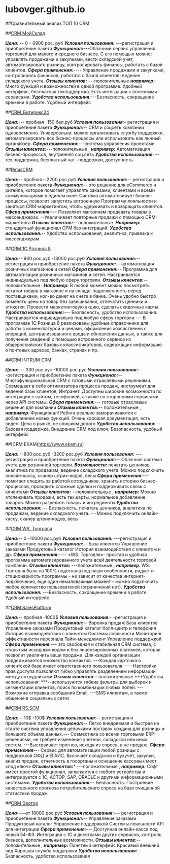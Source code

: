 # lubovger.github.io
##Сравнительный анализ.ТОП 10 CRM

##[CRM  МойСклад](https://crmindex.ru)


***Цена:*** -- 0 – 6900 рос. руб
***Условия пользования:*** ---регистрация и приобретение пакета
***Функционал:***---Облачный сервис управления торговлей для малого и среднего бизнеса. С его помощью можно: управлять продажами и закупками, вести складской учет, автоматизировать розницу, контролировать финансы, работать с базой клиентов.
***Сфера применения:***---- Управление продажами и закупками,
контролироль финансов;
работата с базой клиентов;
ведение складского учета.
***Отзывы клиентов:*** ---положительные ***например:*** Много функций и возможностей в одной программе. Удобный интерфейс, бесплатная техподдержка. Есть интеграции с полезными сервисами.
***Удобства использования:***---Безпасность, сокращение времени в работе.
Удобный интерфейc

##[CRM_Битирикс24](https://www.bitrix24.by )


***Цена:***--- пробная -150 бел.руб
***Условия пользования:***- регистрация и приобретение пакета
***Функционал:***--  CRM и соцсеть компании одновременно. Универсальна: можно организовать службу поддержки, автоматизировать все бизнес-процессы или использовать как личный органайзер. 
***Сфера применения:***---система управления проектами
***Отзывы клиентов:***---положительные , ***например:*** Автоматизация бизнес-процессов, внутренняя соц.сеть
***Удобства использования:*** -- тех.поддержка, бесплатный чат –поддержки, доступность 

##[RetailCRM](https://www.retailcrm.ru)


***Цена:***-- пробная – 2200 рос.руб
***Условия пользования:***-- регистрация и приобретение пакета
***Функционал:***-- это решение для eCommerce и ритейла, которое помогает управлять заказами, клиентами и всеми коммуникациями в едином окне. Система автоматизирует бизнес-процессы, позволит запустить встроенную Программу лояльности и заняться CRM-маркетингом, чтобы удерживать и возвращать клиентов.
***Сфера применения:***---  Позволяет магазинам продавать товары в мессенджерах. --Увеличивает повторные продажи с помощью CRM-маркетинга
***Отзывы клиентов:***-- положительные .***Например:*** стандартный функционал СРМ без интеграций.
***Удобства использования:***-- Удобство использования, аналитика, привязка к мессенджерам 

##[CRM 1С:Розница 8](https://torg.1c.ru)


***Цена:***-- 900 рос.руб  -13000 рос.руб
***Условия пользования:***-- регистрация и приобретение пакета
***Функционал:***-- автоматизация розничных магазинов и сетей
***Сфера применения:***--  Программа для автоматизации розничных магазинов и сетей. Настраивается индивидуально под любую сферу торговли.
***Отзывы клиентов:***-- положительные . ***Например:*** В любой момент можно посмотреть остатки товара в магазине и на складе, задолженность перед поставщиками, кол-во денег на счете в банке. Очень удобно быстро поменять цены на товар без завешивания, отпечатать ценники и этикетки. Провести маркетинговую акцию, сделать скидочные карты.
***Удобства использования:***--- Безпасность, удобство использования. Настраивается индивидуально под любую сферу торговли.--- В программе 1С:Розница 8 реализованы удобные справочники для работы с номенклатурой и ценами, оформления хозяйственных операций, централизованного ввода и обновления данных, а также для получения сведений с помощью встроенного сервиса из общероссийских базовых классификаторов, содержащих информацию о почтовых адресах, банках, странах и пр.

##[CRM INTRUM CRM]( https://crmindex.ru/)


***Цена:***--- 330 рос.рус -10000 рос.рус
***Условия пользования:***- -регистрация и приобретение пакета
***Функционал:***-- Многофункциональная CRM с готовыми отраслевыми решениями. Совмещает в себе оптимизатора процесса продаж, инструмент для ведения базы клиентов, Интранет. Доступны широкие возможности по интеграции с сайтом, телефонией, а также со сторонними сервисами через API системы.
***Сфера применения:***---  готовые отраслевые решения для компании
***Отзывы клиентов:***-- положительные , ***например:*** Функционал! Ребята реально заморачиваются с добавлением новых функций. Очень хорошая документация, есть видео. Цена в рынке, не слишком дорого
***Удобства использования:*** --Базовая поддержка, Внедрение CRM под ключ, Безопасность, удобный интерфейс 

##[CRM EKAM(https://www.ekam.ru)


***Цена:*** --800 рос.руб  -3200 рос.руб
***Условия пользования:*** ---регистрация и приобретение пакета
***Функционал:***-- Облачная система учета для розничной торговли.
***Возможности:*** печатать ценников, аналитика по продажам, ведение складского учета. Можно подключить онлайн-кассу, сканер штрих-кодов, весы
***Сфера применения:***---помогает следить за работой сотрудников, хранить историю бизнес-процессов, проводить сложные сделки и поддерживать связь с клиентами
***Отзывы клиентов:*** --положительные , ***например:*** Можно отслеживать продажи, есть тех.карты, нормальное добавление товаров. Можно разделить товары и ингредиенты
***Удобства использования:***--- Безпасность, печатать ценников, аналитика по продажам, ведение складского учета. ---Можно подключить онлайн-кассу, сканер штрих-кодов, весы

##[CRM  WS. Торговля](http://wfsys.ru/)


***Цена:***-- 0 -10000 рос.руб
***Условия пользования:*** ---регистрация и приобретение пакета
***Функционал:***--   База клиентов  Управление заказами  Продуктовый каталог  История взаимодействия с клиентом и др.
***Сфера применения:***---- «WS. Торговля»- простая и удобная программа автоматизированного учета всей деятельности торговой компании.
***Отзывы клиентов:*** ---положительные , ***например***: WS. Торговля была на 100% подогнана под наши особенности, радует и стационарность программы - не зависит от качества интернет-подключения, еще один немаловажный момент - можно подключить любое количество пользователей (ограничений нет).
***Удобства использования:*** ---Безпасность, сокращение времени в работе.
Удобный интерфейc

##[CRM SalesPlatform](https://salesplatform.ru/)


***Цена:***-- пробная -1000$
***Условия пользования:***- -регистрация и приобретение пакета
***Функционал:***--   Воронка продаж  База клиентов  Управление заказами  Продуктовый каталог  Колл-центр и телефония  История взаимодействия с клиентом  Системы лояльности  Мониторинг эффективности персонала  Тайм-менеджмент  Управление поддержкой
***Сфера применения:***---  это свободная и стабильная CRM система, с открытым исходным кодом и без лицензированных платежей, которая позволит увеличить ваши продажи. Для каждой организации поддерживается множество контактов. ---Каждая карточка в клиентской базе имеет ответственного пользователя. ----Настройки прав доступа позволяют гибко управлять разделением информации между сотрудниками
***Отзывы клиентов***-- положительные 
***Удобства использования: ***--используются гибкие фильтры для выборок и сегментации клиентов, поиск по комбинации любых полей. ---Возможна отправка сообщений Email, ---SMS клиентам, а также общение в социальных сетях

##[CRM RS.SCM](https://retailscm.ru)


***Цена:***-- 10$ -100$
***Условия пользования:***-- регистрация и приобретение пакета
***Функционал:***-- Легко внедряемая и быстрая на старте система управления цепочками поставок создана для розницы и большого объема данных.--- Совместима со всеми торговыми ERP-решениями, не требует изменения учетной, складской или иных систем. ---Выстраивает прогноз, исходя из спроса, а не продаж.
***Сфера применения***---  Сервис для автоматизации любой розницы с поддержкой ОФД и ЕГАИС. Включает складской и бухучет, закупки, анализ продаж, отчетность в госорганы и оснащение кассовых мест «под ключ»
***Отзывы клиентов:**** ---положительные , ***например:*** Софт имеет простой функционал, запускается с любого устройства и интегрируется с 1С, АСТОР, SAP, ORACLE и другими информационными системами.
***Удобства использования:***-- Безпасность. Построение качественного прогноза потребительского спроса на базе очищенной статистики продаж

##[CRM Эвотор]( https://evotor.ru)


***Цена***--—от 18000 рос.рус
***Условия пользования:***--- регистрация и приобретение пакета
***Функционал:***--   Управление заказами  Продуктовый каталог Управление поддержкой  Системы лояльности  API для интеграции
***Сфера применения:***--- Доступная онлайн-касса под новый 54-ФЗ. Интеграция с 1С и десятками других сервисов, контроль бизнеса, дополнительные возможности.
***Отзывы клиентов:***-- положительные , ***например:*** Понятный интерфейс Красивый внешний вид Хорошая служба поддержки
***Удобства использования:***-- Безпасность, удобство использования
